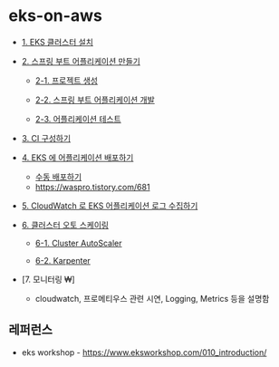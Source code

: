 # eks-on-aws

* [1. EKS 클러스터 설치](https://github.com/gnosia93/container-on-aws/blob/main/tutorial/eks-cluster-launch.md)

* [2. 스프링 부트 어플리케이션 만들기]()

  * [2-1. 프로젝트 생성](https://github.com/gnosia93/eks-on-aws/blob/main/tutorial/springboot-shop.md)

  * [2-2. 스프링 부트 어플리케이션 개발](https://github.com/gnosia93/eks-on-aws/blob/main/tutorial/springboot-devel.md)
 
  * [2-3. 어플리케이션 테스트](https://github.com/gnosia93/eks-on-aws/blob/main/tutorial/springboot-postman.md)
  
* [3. CI 구성하기](https://github.com/gnosia93/eks-on-aws/blob/main/tutorial/eks-codepipe-line.md)

* [4. EKS 에 어플리케이션 배포하기]()
  
  - [수동 배포하기](https://github.com/gnosia93/eks-on-aws/blob/main/tutorial/eks-manual-deploy.md)
  - https://waspro.tistory.com/681
 
* [5. CloudWatch 로 EKS 어플리케이션 로그 수집하기](https://github.com/gnosia93/eks-on-aws/blob/main/tutorial/eks-logging.md)

* [6. 클러스터 오토 스케이링]()
  
  - [6-1. Cluster AutoScaler](https://github.com/gnosia93/eks-on-aws/blob/main/tutorial/eks-ca.md)

  - [6-2. Karpenter](https://github.com/gnosia93/eks-on-aws/blob/main/tutorial/eks-karpenter.md)

* [7. 모니터링 ₩]
  - cloudwatch, 프로메티우스 관련 시연, Logging, Metrics 등을 설명함



## 레퍼런스 ##

* eks workshop - https://www.eksworkshop.com/010_introduction/

